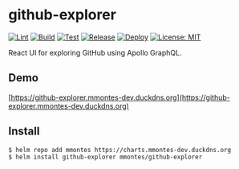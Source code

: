 # github-explorer
[![Lint](https://github.com/mmontes11/github-explorer/workflows/Lint/badge.svg)](https://github.com/mmontes11/github-explorer/actions?query=workflow%3ALint)
[![Build](https://github.com/mmontes11/github-explorer/workflows/Build/badge.svg)](https://github.com/mmontes11/github-explorer/actions?query=workflow%3ABuild)
[![Test](https://github.com/mmontes11/github-explorer/workflows/Test/badge.svg)](https://github.com/mmontes11/github-explorer/actions?query=workflow%3ATest)
[![Release](https://github.com/mmontes11/github-explorer/workflows/Release/badge.svg)](https://github.com/mmontes11/github-explorer/actions?query=workflow%3ARelease)
[![Deploy](https://github.com/mmontes11/github-explorer/workflows/Deploy/badge.svg)](https://github.com/mmontes11/github-explorer/actions?query=workflow%3ADeploy)
[![License: MIT](https://img.shields.io/badge/License-MIT-yellow.svg)](https://opensource.org/licenses/MIT)

React UI for exploring GitHub using Apollo GraphQL.

## Demo

[https://github-explorer.mmontes-dev.duckdns.org](https://github-explorer.mmontes-dev.duckdns.org)


## Install

```bash
$ helm repo add mmontes https://charts.mmontes-dev.duckdns.org
$ helm install github-explorer mmontes/github-explorer
```